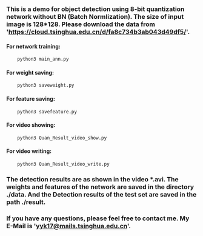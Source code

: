 ### This is a demo for object detection using 8-bit quantization network without BN (Batch Normlization). The size of input image is 128*128. Please download the data from 'https://cloud.tsinghua.edu.cn/d/fa8c734b3ab043d49df5/'.  


#### For network training:
        python3 main_ann.py

#### For weight saving: 
        python3 saveweight.py

#### For feature saving:
        python3 savefeature.py

#### For video showing:
        python3 Quan_Result_video_show.py

#### For video writing:
        python3 Quan_Result_video_write.py

### The detection results are as shown in the video *.avi. The weights and features of the network are saved in the directory ./data. And the Detection results of the test set are saved in the path ./result.

### If you have any questions, please feel free to contact me. My E-Mail is 'yyk17@mails.tsinghua.edu.cn'. 
